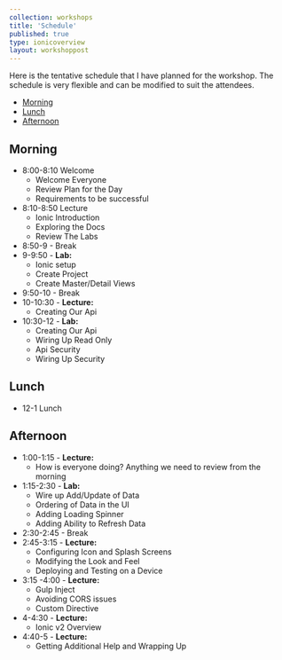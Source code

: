 ```yaml
---
collection: workshops
title: 'Schedule'
published: true
type: ionicoverview
layout: workshoppost
---
```


Here is the tentative schedule that I have planned for the workshop.  The schedule is very flexible and can be modified to suit the attendees.

<!-- START doctoc generated TOC please keep comment here to allow auto update -->
<!-- DON'T EDIT THIS SECTION, INSTEAD RE-RUN doctoc TO UPDATE -->


- [Morning](#morning)
- [Lunch](#lunch)
- [Afternoon](#afternoon)

<!-- END doctoc generated TOC please keep comment here to allow auto update -->


## Morning

* 8:00-8:10 Welcome
    * Welcome Everyone
    * Review Plan for the Day
    * Requirements to be successful
* 8:10-8:50 Lecture
    * Ionic Introduction
    * Exploring the Docs
    * Review The Labs
* 8:50-9 - Break
* 9-9:50 - **Lab:**
    * Ionic setup
    * Create Project
    * Create Master/Detail Views
* 9:50-10 - Break
* 10-10:30 - **Lecture:**
    * Creating Our Api
* 10:30-12 - **Lab:**
    * Creating Our Api
    * Wiring Up Read Only
    * Api Security
    * Wiring Up Security

## Lunch

* 12-1 Lunch


## Afternoon

* 1:00-1:15 - **Lecture:**
    * How is everyone doing? Anything we need to review from the morning
* 1:15-2:30 - **Lab:**
    * Wire up Add/Update of Data
    * Ordering of Data in the UI
    * Adding Loading Spinner
    * Adding Ability to Refresh Data
* 2:30-2:45 - Break
* 2:45-3:15 - **Lecture:**
    * Configuring Icon and Splash Screens
    * Modifying the Look and Feel
    * Deploying and Testing on a Device
* 3:15 -4:00 - **Lecture:**
    * Gulp Inject
    * Avoiding CORS issues
    * Custom Directive
* 4-4:30 - **Lecture:**
    * Ionic v2 Overview
* 4:40-5 - **Lecture:**
    * Getting Additional Help and Wrapping Up